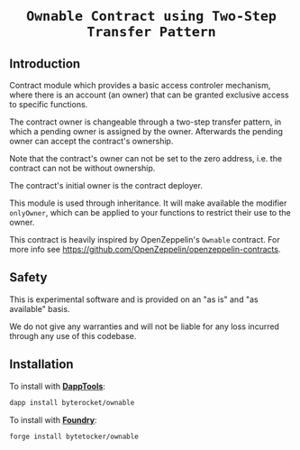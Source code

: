 <h1 align=center><code>
Ownable Contract using Two-Step Transfer Pattern
</code></h1>


## Introduction

Contract module which provides a basic access controler mechanism,
where there is an account (an owner) that can be granted exclusive
access to specific functions.

The contract owner is changeable through a two-step transfer pattern,
in which a pending owner is assigned by the owner. Afterwards the
pending owner can accept the contract's ownership.

Note that the contract's owner can not be set to the zero address,
i.e. the contract can not be without ownership.

The contract's initial owner is the contract deployer.

This module is used through inheritance. It will make available the
modifier `onlyOwner`, which can be applied to your functions to
restrict their use to the owner.

This contract is heavily inspired by OpenZeppelin's `Ownable` contract.
For more info see https://github.com/OpenZeppelin/openzeppelin-contracts.


## Safety

This is experimental software and is provided on an "as is" and
"as available" basis.

We do not give any warranties and will not be liable for any loss incurred
through any use of this codebase.


## Installation

To install with [**DappTools**](https://github.com/dapphub/dapptools):

```sh
dapp install byterocket/ownable
```

To install with [**Foundry**](https://github.com/gakonst/foundry):

```sh
forge install bytetocker/ownable
```
